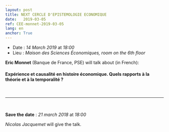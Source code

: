 ```yaml
---
layout: post
title: NEXT CERCLE D'EPISTEMOLOGIE ECONOMIQUE
date:   2019-03-05
ref: CEE-monnet-2019-03-05
lang: en
anchor: True
---
```


* Date : *14 March 2019* at *18:00*
* Lieu : *Maison des Sciences Économiques, room on the 6th floor*

**Eric Monnet** (Banque de France, PSE) will talk about (in French):

#### **Expérience et causalité en histoire économique. Quels rapports à la théorie et à la temporalité ?**


<!--more-->

<br>
<hr />
<br>

**Save the date** : *21 march 2018* at *18:00*

*Nicolas Jacquemet* will give the talk.

